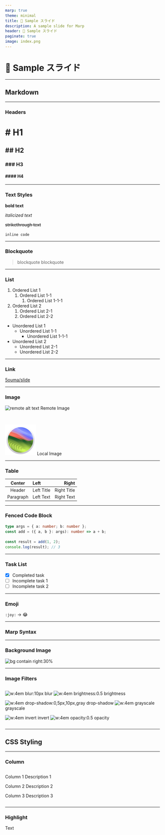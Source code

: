 ```yaml
---
marp: true
theme: minimal
title: 🎦 Sample スライド
description: A sample slide for Marp
header: 🎦 Sample スライド
paginate: true
image: index.png
---
```


<!--
_header: ""
_paginate: false
-->

# 🎦 Sample スライド

---

<!-- _paginate: false -->

## Markdown

---

<!-- footer: Markdown -->

### Headers

# # H1 <!-- markdownlint-disable MD025 -->

## ## H2

### ### H3

#### #### H4

---

### Text Styles

**bold text**

_italicized text_

~~strikethrough text~~

`inline code`

---

### Blockquote

> blockquote
> blockquote

---

### List

<span class="column">

1. Ordered List 1
   1. Ordered List 1-1
      1. Ordered List 1-1-1
2. Ordered List 2
   1. Ordered List 2-1
   2. Ordered List 2-2

- Unordered List 1
  - Unordered List 1-1
    - Unordered List 1-1-1
- Unordered List 2
  - Unordered List 2-1
  - Unordered List 2-2

</span>

---

### Link

[5ouma/slide](https://github.com/5ouma/slide)

---

### Image

<span class="column">

![remote alt text](https://www.markdownguide.org/assets/images/tux.png)
Remote Image

<br />

![local alt text](./images/sonoma.png)
Local Image

</span>

---

### Table

|  Center   | Left       |       Right |
| :-------: | :--------- | ----------: |
|  Header   | Left Title | Right Title |
| Paragraph | Left Text  |  Right Text |

---

### Fenced Code Block

```ts
type args = { a: number; b: number };
const add = ({ a, b }: args): number => a + b;

const result = add(1, 2);
console.log(result); // 3
```

---

### Task List

- [x] Completed task
- [ ] Incomplete task 1
- [ ] Incomplete task 2

---

### Emoji

`:joy:` → :joy:

---

<!--
_footer: ""
_paginate: false
 -->

### Marp Syntax

---

<!-- footer: Marp Syntax -->

### Background Image

![bg contain right:30%][icon]

[icon]: https://images.5ouma.me/avatar/default.png

---

### Image Filters

<div class="column">

![w:4em blur:10px][icon]
blur
![w:4em brightness:0.5][icon]
brightness

![w:4em drop-shadow:0,5px,10px,gray][icon]
drop-shadow
![w:4em grayscale][icon]
grayscale

![w:4em invert][icon]
invert
![w:4em opacity:0.5][icon]
opacity

</div>

---

<!--
_footer: ""
_paginate: false
 -->

## CSS Styling

---

<!-- footer: CSS Styling -->

### Column

<div class="column">

Column 1
Description 1

Column 2
Description 2

Column 3
Description 3

</div>

---

### Highlight

<span class="highlight">Text</span>
